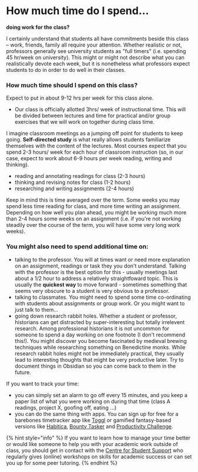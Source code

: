 # How much time do I spend...

**doing work for the class?**

I certainly understand that students all have commitments beside this class – work, friends, family all require your attention. Whether realistic or not, professors generally see university students as "full timers" (i.e. spending 45 hr/week on university). This might or might not describe what you can realistically devote each week, but it is nonetheless what professors expect students to do in order to do well in their classes.&#x20;

### How much time should I spend on this class?

Expect to put in about 9-12 hrs per week for this class alone.

* Our class is officially allotted 3hrs/ week of instructional time. This will be divided between lectures and time for practical and/or group exercises that we will work on together during class time.

I imagine classroom meetings as a jumping off point for students to keep going. **Self-directed study** is what really allows students familiarize themselves with the content of the lectures. Most courses expect that you spend 2-3 hours/ week for each hour of classroom instruction (so, in our case, expect to work about 6-9 hours per week reading, writing and thinking).&#x20;

* reading and annotating readings for class (2-3 hours)
* thinking and revising notes for class (1-2 hours)&#x20;
* researching and writing assignments (2-4 hours)

Keep in mind this is time averaged over the term. Some weeks you may spend less time reading for class, and more time writing an assignment. Depending on how well you plan ahead, you might be working much more than 2-4 hours some weeks on an assignment (i.e. if you're not working steadily over the course of the term, you will have some very long work weeks).&#x20;

### You might also need to spend additional time on:

* talking to the professor. You will at times want or need more explanation on an assignment, readings or task they you don't understand. Talking with the professor is the best option for this - usually meetings last about a 1/2 hour to address a relatively straightfoward topic. This is usually the **quickest way** to move forward - sometimes something that seems very obscure to a student is very obvious to a professor.
* talking to classmates. You might need to spend some time co-ordinating with students about assignments or group work. Or you might want to just talk to them...
* going down research rabbit holes. Whether a student or professor, historians can get distracted by super-interesting but totally irrelevent research. Among professional historians it is not uncommon for someone to spend a day working on one footnote (I don't recommend this!). You might discover you become fascinated by medieval brewing techniques while researching something on Benedictine monks. While research rabbit holes might not be immediately practical, they usually lead to interesting thoughts that might be very productive later. Try to document things in Obsidian so you can come back to them in the future.&#x20;

If you want to track your time:

* you can simply set an alarm to go off every 15 minutes, and you keep a paper list of what you were working on during that time (class A readings, project X, goofing off, eating ...)
* you can do the same thing with apps. You can sign up for free for a barebones timetracker app like [Toggl](https://www.toggl.com) or gamified fantasy-based versions like [Habitica](https://habitica.com/static/home), [Bounty Tasker](https://apps.apple.com/us/app/bounty-tasker-gamify-your-tasks-and-to-do-list/id1229566216?ls=1) and [Productivity Challenge](https://apps.apple.com/us/app/productivity-challenge-timer/id1117766356).&#x20;

{% hint style="info" %}
If you want to learn how to manage your time better or would like someone to help you with your academic work outside of class, you should get in contact with the [Centre for Student Support](https://carleton.ca/csas/) who regularly gives (online) workshops on skills for academic success or can set you up for some peer tutoring.&#x20;
{% endhint %}
